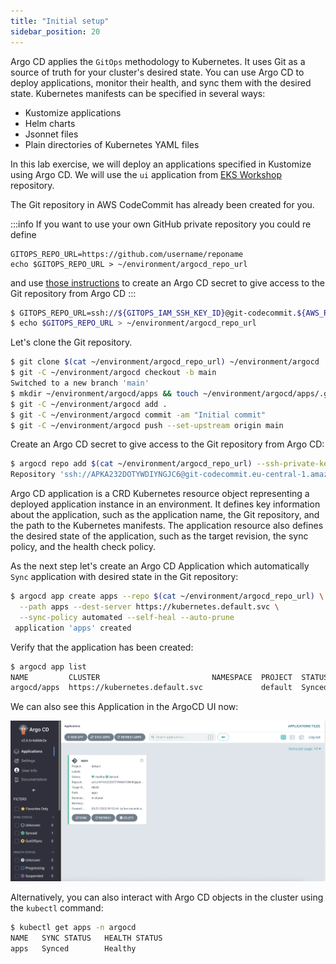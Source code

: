 ```yaml
---
title: "Initial setup"
sidebar_position: 20
---
```


Argo CD applies the `GitOps` methodology to Kubernetes. It uses Git as a source of truth for your cluster's desired state. You can use Argo CD to deploy applications, monitor their health, and sync them with the desired state. Kubernetes manifests can be specified in several ways:

- Kustomize applications
- Helm charts
- Jsonnet files
- Plain directories of Kubernetes YAML files

In this lab exercise, we will deploy an applications specified in Kustomize using Argo CD. We will use the `ui` application from [EKS Workshop](https://github.com/aws-samples/eks-workshop-v2/tree/stable/environment/workspace/manifests/ui) repository.

The Git repository in AWS CodeCommit has already been created for you.

:::info
If you want to use your own GitHub private repository you could re define

```
GITOPS_REPO_URL=https://github.com/username/reponame
echo $GITOPS_REPO_URL > ~/environment/argocd_repo_url
```

and use [those instructions](https://argo-cd.readthedocs.io/en/stable/user-guide/private-repositories/) to create an Argo CD secret to give access to the Git repository from Argo CD
:::

```bash
$ GITOPS_REPO_URL=ssh://${GITOPS_IAM_SSH_KEY_ID}@git-codecommit.${AWS_REGION}.amazonaws.com/v1/repos/${EKS_CLUSTER_NAME}-argocd
$ echo $GITOPS_REPO_URL > ~/environment/argocd_repo_url
```

Let's clone the Git repository.

```bash
$ git clone $(cat ~/environment/argocd_repo_url) ~/environment/argocd
$ git -C ~/environment/argocd checkout -b main
Switched to a new branch 'main'
$ mkdir ~/environment/argocd/apps && touch ~/environment/argocd/apps/.gitkeep
$ git -C ~/environment/argocd add .
$ git -C ~/environment/argocd commit -am "Initial commit"
$ git -C ~/environment/argocd push --set-upstream origin main
```

Create an Argo CD secret to give access to the Git repository from Argo CD:

```bash
$ argocd repo add $(cat ~/environment/argocd_repo_url) --ssh-private-key-path ${HOME}/.ssh/gitops_ssh.pem --insecure-ignore-host-key --upsert --name git-repo
Repository 'ssh://APKA232DOTYWDIYNGJC6@git-codecommit.eu-central-1.amazonaws.com/v1/repos/eks-workshop-argocd' added
```

Argo CD application is a CRD Kubernetes resource object representing a deployed application instance in an environment. It defines key information about the application, such as the application name, the Git repository, and the path to the Kubernetes manifests. The application resource also defines the desired state of the application, such as the target revision, the sync policy, and the health check policy.

As the next step let's create an Argo CD Application which automatically `Sync` application with desired state in the Git repository:

```bash
$ argocd app create apps --repo $(cat ~/environment/argocd_repo_url) \
  --path apps --dest-server https://kubernetes.default.svc \
  --sync-policy automated --self-heal --auto-prune
 application 'apps' created
```

Verify that the application has been created:

```bash
$ argocd app list
NAME         CLUSTER                         NAMESPACE  PROJECT  STATUS  HEALTH   SYNCPOLICY  CONDITIONS  REPO                                                                                               PATH  TARGET
argocd/apps  https://kubernetes.default.svc             default  Synced  Healthy  Auto-Prune  <none>      ssh://APKA232DOTYWAHY2N54E@git-codecommit.eu-central-1.amazonaws.com/v1/repos/eks-workshop-argocd  apps
```

We can also see this Application in the ArgoCD UI now:

![argocd-ui-insync.png](assets/argocd-ui-insync.png)

Alternatively, you can also interact with Argo CD objects in the cluster using the `kubectl` command:

```bash
$ kubectl get apps -n argocd
NAME   SYNC STATUS   HEALTH STATUS
apps   Synced        Healthy
```
